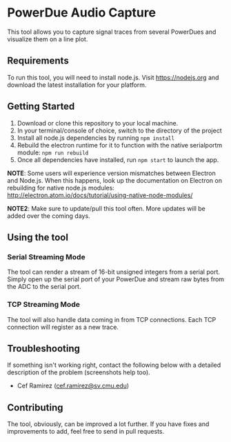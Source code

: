 # PowerDue Audio Capture

This tool allows you to capture signal traces from several PowerDues and visualize them on a line plot.

## Requirements

To run this tool, you will need to install node.js. Visit https://nodejs.org and download the latest installation for your platform.

## Getting Started

1. Download or clone this repository to your local machine.
2. In your terminal/console of choice, switch to the directory of the project
3. Install all node.js dependencies by running `npm install`
4. Rebuild the electron runtime for it to function with the native serialportm module: `npm run rebuild`
5. Once all dependencies have installed, run `npm start` to launch the app.

**NOTE**: Some users will experience version mismatches between Electron and Node.js. When this happens, look up the documentation on Electron on rebuilding for native node.js modules: http://electron.atom.io/docs/tutorial/using-native-node-modules/

**NOTE2**: Make sure to update/pull this tool often. More updates will be added over the coming days.

## Using the tool

### Serial Streaming Mode

The tool can render a stream of 16-bit unsigned integers from a serial port. Simply open up the serial port of your PowerDue and stream raw bytes from the ADC to the serial port.

### TCP Streaming Mode

The tool will also handle data coming in from TCP connections. Each TCP connection will register as a new trace.

## Troubleshooting

If something isn't working right, contact the following below with a detailed description of the problem (screenshots help too).
- Cef Ramirez (cef.ramirez@sv.cmu.edu)

## Contributing

The tool, obviously, can be improved a lot further. If you have fixes and improvements to add, feel free to send in pull requests.